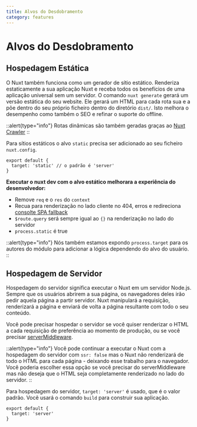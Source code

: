 ```yaml
---
title: Alvos do Desdobramento
category: features
---
```


# Alvos do Desdobramento

## Hospedagem Estática

O Nuxt também funciona como um gerador de sítio estático. Renderiza estaticamente a sua aplicação Nuxt e receba todos os benefícios de uma aplicação universal sem um servidor. O comando `nuxt generate` gerará um versão estática do seu website. Ele gerará um HTML para cada rota sua e a põe dentro do seu próprio ficheiro dentro do diretório `dist/`. Isto melhora o desempenho como também o SEO e refinar o suporte do offline.

::alert{type="info"}
Rotas dinâmicas são também geradas graças ao [Nuxt Crawler](/docs/configuration-glossary/configuration-generate#crawler)
::

Para sítios estáticos o alvo `static` precisa ser adicionado ao seu ficheiro `nuxt.config`.

```js{}[nuxt.config.js]
export default {
  target: 'static' // o padrão é 'server'
}
```

**Executar o nuxt dev com o alvo estático melhorara a experiência do desenvolvedor:**

- Remove `req` e o `res` do `context`
- Recua para renderização no lado cliente no 404, erros e redireciona [consolte SPA fallback](/docs/concepts/static-site-generation#spa-fallback)
- `$route.query` será sempre igual ao `{}` na renderização no lado do servidor
- `process.static` é true

::alert{type="info"}
Nós também estamos expondo `process.target` para os autores do módulo para adicionar a lógica dependendo do alvo do usuário.
::

## Hospedagem de Servidor

Hospedagem do servidor significa executar o Nuxt em um servidor Node.js. Sempre que os usuários abrirem a sua página, os navegadores deles irão pedir aquela página a partir servidor. Nuxt manipulará a requisição, renderizará a página e enviará de volta a página resultante com todo o seu conteúdo.

Você pode precisar hospedar o servidor se você quiser renderizar o HTML a cada requisição de preferência ao momento de produção, ou se você precisar [serverMiddleware](/docs/configuration-glossary/configuration-servermiddleware).

::alert{type="info"}
Você pode continuar a executar o Nuxt com a hospedagem do servidor com `ssr: false` mas o Nuxt não renderizará de todo o HTML para cada página - deixando esse trabalho para o navegador. Você poderia escolher essa opção se você precisar do serverMiddleware mas não deseja que o HTML seja completamente renderizado no lado do servidor.
::

Para hospedagem do servidor, `target: 'server'` é usado, que é o valor padrão. Você usará o comando `build` para construir sua aplicação.

```js{}[nuxt.config.js]
export default {
  target: 'server'
}
```
